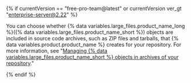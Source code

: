 {% if currentVersion == "free-pro-team@latest" or currentVersion ver_gt "enterprise-server@2.22" %}

You can choose whether {% data variables.large_files.product_name_long %}({% data variables.large_files.product_name_short %}) objects are included in source code archives, such as ZIP files and tarballs, that {% data variables.product.product_name %} creates for your repository. For more information, see "[Managing {% data variables.large_files.product_name_short %} objects in archives of your repository](/github/administering-a-repository/managing-git-lfs-objects-in-archives-of-your-repository)."

{% endif %}
